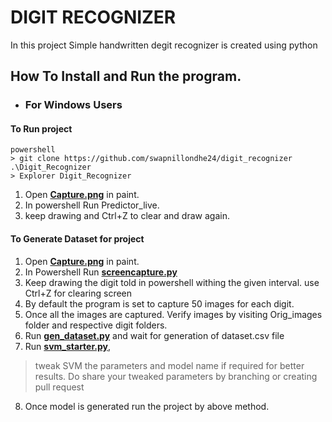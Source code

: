 # DIGIT RECOGNIZER
In this project Simple handwritten degit recognizer is created using python
## How To Install and Run the program.

* ### For Windows Users
#### To Run project 

```
powershell
> git clone https://github.com/swapnillondhe24/digit_recognizer .\Digit_Recognizer
> Explorer Digit_Recognizer
```
1. Open **[Capture.png](https://github.com/swapnillondhe24/digit_recognizer/blob/master/capture.png)** in paint.
2. In powershell Run Predictor_live.
3. keep drawing and Ctrl+Z to clear and draw again.

#### To Generate Dataset for project 
1. Open **[Capture.png](https://github.com/swapnillondhe24/digit_recognizer/blob/master/capture.png)** in paint.
2. In Powershell Run **[screencapture.py](https://github.com/swapnillondhe24/digit_recognizer/blob/master/screencapture.py)**
3. Keep drawing the digit told in powershell withing the given interval. use Ctrl+Z for clearing screen
4. By default the program is set to capture 50 images for each digit.
5. Once all the images are captured. Verify images by visiting Orig_images folder and respective digit folders.
6. Run **[gen_dataset.py](https://github.com/swapnillondhe24/digit_recognizer/blob/master/gen_dataset.py)** and wait for generation of dataset.csv file
7. Run **[svm_starter.py](https://github.com/swapnillondhe24/digit_recognizer/blob/master/svm_starter.py)**, 
> tweak SVM the parameters and model name if required for better results. Do share your tweaked parameters by branching or creating pull request
8. Once model is generated run the project by above method.
     
     
